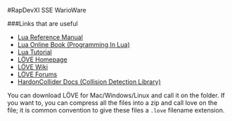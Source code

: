 #RapDevXI SSE WarioWare

###Links that are useful
* [Lua Reference Manual](http://www.lua.org/manual/5.1)
* [Lua Online Book (Programming In Lua)](http://www.lua.org/pil/index.html)
* [Lua Tutorial](http://lua-users.org/wiki/TutorialDirectory)
* [LÖVE Homepage](https://love2d.org/)
* [LÖVE Wiki](https://love2d.org/wiki/Main_Page)
* [LÖVE Forums](https://love2d.org/forums/)
* [HardonCollider Docs (Collision Detection Library)](http://vrld.github.com/HardonCollider/)

You can download LÖVE for Mac/Windows/Linux and call it on the folder.
If you want to, you can compress all the files into a zip and call love on the file; it is common convention to give these files a `.love` filename extension.
